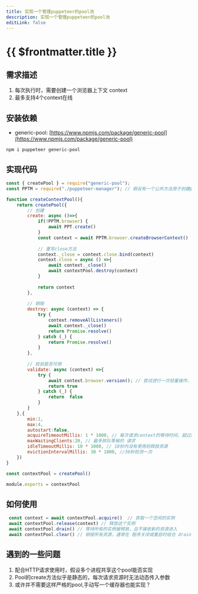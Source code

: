 ```yaml
---
title: 实现一个管理puppeteer的pool池
description: 实现一个管理puppeteer的pool池
editLink: false
---
```


# {{ $frontmatter.title }}

## 需求描述
1. 每次执行时，需要创建一个浏览器上下文 context
2. 最多支持4个context在线

## 安装依赖

- generic-pool: [https://www.npmjs.com/package/generic-pool](https://www.npmjs.com/package/generic-pool)

```shell
npm i puppeteer generic-pool
```
## 实现代码

```js
const { createPool } = require("generic-pool");
const PPTM = require("./puppeteer-manager"); // 假设有一个公共方法用于创建puppeteer browser, 并且在断开时，自动再次创建

function createContextPool(){
    return createPool({
        // 创建
        create: async ()=>{
            if(!PPTM.browser) {
                await PPT.create()
            }
            const context = await PPTM.browser.createBrowserContext()
            
            // 重写close方法
            context._close = context.close.bind(context)
            context.close = async () =>{
                await context._close()
                await contextPool.destroy(context)
            }
            
            return context
        },
       
        // 销毁
        destroy: async (context) => {
            try {
                context.removeAllListeners()
                await context._close()
                return Promise.resolve()
            } catch (_) {
                return Promise.resolve()
            }
        },
        
        // 校验是否可用
        validate: async (context) =>{
            try {
                await context.browser.version(); // 尝试进行一次轻量操作，来验证是否有效
                return true
            } catch (_) {
                return  false
            }
        }
    },{
        min:1,
        max:4,
        autostart:false,
        acquireTimeoutMillis: 1 * 1000, // 每次请求context的等待时间，超过则会报错
        maxWaitingClients:20, // 最多排队等候的 请求
        idleTimeoutMillis: 10 * 1000, // 10秒内没有使用则释放资源
        evictionIntervalMillis: 30 * 1000, //30秒检测一次
    })
}

const contextPool = createPool()

module.exports = contextPool


```
## 如何使用

```js
 const context = await contextPool.acquire()  // 获取一个空闲的实例
 await contextPool.release(context) // 释放这个实例
 await contextPool.drain() // 等待所有的实例被释放，且不接收新的资源进入
 await contextPool.clear() // 销毁所有资源，通常在 程序关闭或重启时结合 drain() 调用
```
## 遇到的一些问题
1. 配合HTTP请求使用时，假设多个进程共享这个pool能否实现
2. Pool的create方法似乎是静态的，每次请求资源时无法动态传入参数
3. 或许并不需要这样严格的pool,手动写一个缓存器也能实现？
